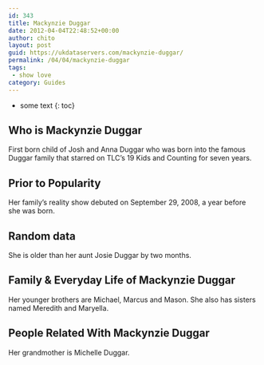 ```yaml
---
id: 343
title: Mackynzie Duggar
date: 2012-04-04T22:48:52+00:00
author: chito
layout: post
guid: https://ukdataservers.com/mackynzie-duggar/
permalink: /04/04/mackynzie-duggar
tags:
 - show love
category: Guides
---
```


* some text
{: toc}


## Who is  Mackynzie Duggar
                  
                  
                  
First born child of Josh and Anna Duggar who was born into the famous Duggar family that starred on TLC&#8217;s 19 Kids and Counting for seven years.
                  
                
                
                
## Prior to Popularity 
                  
                  
                  
Her family&#8217;s reality show debuted on September 29, 2008, a year before she was born.
                  
                
                
                
## Random data 
                  
                  
                  
She is older than her aunt Josie Duggar by two months.
                  
                
                
                
## Family & Everyday Life of Mackynzie Duggar
                  
                  
                  
Her younger brothers are Michael, Marcus and Mason. She also has sisters named Meredith and Maryella.
                  
                
                
                
## People Related With  Mackynzie Duggar
                  
                  
                  
Her grandmother is Michelle Duggar.
                  
                
              
            
          
          
          
    
    
  
